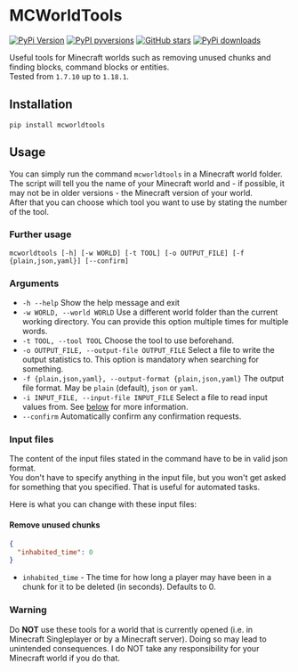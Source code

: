 # MCWorldTools

[![PyPi Version](https://img.shields.io/pypi/v/mcworldtools.svg?style=flat-square)](https://pypi.org/project/mcworldtools/)
[![PyPI pyversions](https://img.shields.io/pypi/pyversions/mcworldtools.svg?style=flat-square)](https://pypi.org/project/mcworldtools/)
[![GitHub stars](https://img.shields.io/github/stars/Rapha149/MCWorldTools.svg?style=flat-square&logo=github&label=Stars&logoColor=white)](https://github.com/Rapha149/MCWorldTools/)
[![PyPi downloads](https://img.shields.io/pypi/dm/mcworldtools.svg?style=flat-square)](https://pypistats.org/packages/mcworldtools/)

Useful tools for Minecraft worlds such as removing unused chunks and finding blocks, command blocks or entities.  
Tested from `1.7.10` up to `1.18.1`.

## Installation
```pip install mcworldtools```

## Usage
You can simply run the command `mcworldtools` in a Minecraft world folder.  
The script will tell you the name of your Minecraft world and - if possible, it may not be in older versions - the Minecraft version of your world.  
After that you can choose which tool you want to use by stating the number of the tool.

### Further usage
```mcworldtools [-h] [-w WORLD] [-t TOOL] [-o OUTPUT_FILE] [-f {plain,json,yaml}] [--confirm]```

### Arguments
- `-h --help` Show the help message and exit
- `-w WORLD, --world WORLD` Use a different world folder than the current working directory. You can provide this option multiple times for multiple words.
- `-t TOOL, --tool TOOL` Choose the tool to use beforehand.
- `-o OUTPUT_FILE, --output-file OUTPUT_FILE` Select a file to write the output statistics to. This option is mandatory when searching for something.
- `-f {plain,json,yaml}, --output-format {plain,json,yaml}` The output file format. May be `plain` (default), `json` or `yaml`.
- `-i INPUT_FILE, --input-file INPUT_FILE` Select a file to read input values from. See [below](#input-files) for more information.
- `--confirm` Automatically confirm any confirmation requests.

### Input files
The content of the input files stated in the command have to be in valid json format.  
You don't have to specify anything in the input file, but you won't get asked for something that you specified. That is useful for automated tasks.

Here is what you can change with these input files:

#### Remove unused chunks
```json
{
  "inhabited_time": 0
}
```
- `inhabited_time` - The time for how long a player may have been in a chunk for it to be deleted (in seconds). Defaults to 0.

### Warning
Do **NOT** use these tools for a world that is currently opened (i.e. in Minecraft Singleplayer or by a Minecraft server).
Doing so may lead to unintended consequences. I do NOT take any responsibility for your Minecraft world if you do that.
